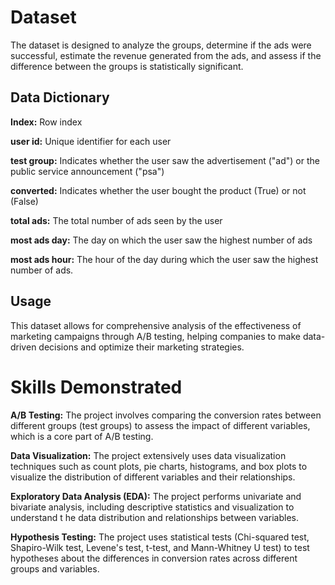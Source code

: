 # Dataset
The dataset is designed to analyze the groups, determine if the ads were successful, estimate the revenue generated from the ads, 
and assess if the difference between the groups is statistically significant.

## Data Dictionary
**Index:** Row index

**user id:** Unique identifier for each user

**test group:** Indicates whether the user saw the advertisement ("ad") or the public service announcement ("psa")

**converted:** Indicates whether the user bought the product (True) or not (False)

**total ads:** The total number of ads seen by the user

**most ads day:** The day on which the user saw the highest number of ads

**most ads hour:** The hour of the day during which the user saw the highest number of ads.
## Usage
This dataset allows for comprehensive analysis of the effectiveness of marketing campaigns through A/B testing, 
helping companies to make data-driven decisions and optimize their marketing strategies.

# Skills Demonstrated

**A/B Testing:** The project involves comparing the conversion rates between different groups (test groups) to assess the impact of different variables, 
which is a core part of A/B testing.

**Data Visualization:** The project extensively uses data visualization techniques such as count plots, pie charts, histograms, 
and box plots to visualize the distribution of different variables and their relationships.

**Exploratory Data Analysis (EDA):** The project performs univariate and bivariate analysis, including descriptive statistics and visualization to understand t
he data distribution and relationships between variables.

**Hypothesis Testing:** The project uses statistical tests (Chi-squared test, Shapiro-Wilk test, Levene's test, t-test, and Mann-Whitney U test) 
to test hypotheses about the differences in conversion rates across different groups and variables.
